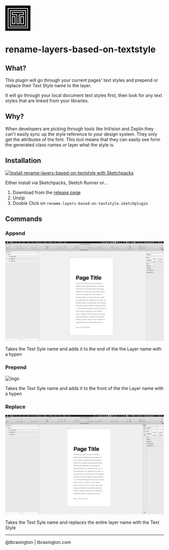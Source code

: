![logo](assets/icon.png)

# rename-layers-based-on-textstyle


## What?

This plugin will go through your current pages' text styles and prepend or replace their Text Style name to the layer. 

It will go through your local document text styles first, then look for any text styles that are linked from your libraries.

## Why?

When developers are picking through tools like InVision and Zeplin they can't easily sync up the style reference to your design system. They only get the attributes of the font. This tool means that they can easily see form the generated class names or layer what the style is.

## Installation

[![Install rename-layers-based-on-textstyle with Sketchpacks](http://sketchpacks-com.s3.amazonaws.com/assets/badges/sketchpacks-badge-install.png "Install rename-layers-based-on-textstyle with Sketchpacks")](https://sketchpacks.com/tbrasington/rename-layers-based-on-textstyle/install)


Either install via Sketchpacks, Sketch Runner or...

1. Download from the [release page](https://github.com/tbrasington/rename-layers-based-on-textstyle/releases)
2. Unzip
3. Double Click on `rename-layers-based-on-textstyle.sketchplugin` 


## Commands

### Append

![logo](artwork/append.gif)

Takes the Text Syle name and adds it to the end of the the Layer name with a hypen

### Prepend

![logo](artwork/prepend.gif)

Takes the Text Syle name and adds it to the front of the the Layer name with a hypen

### Replace

![logo](artwork/replace.gif)

Takes the Text Syle name and replaces the entire layer name with the Text Style


---

@tbrasington | tbrasington.com
